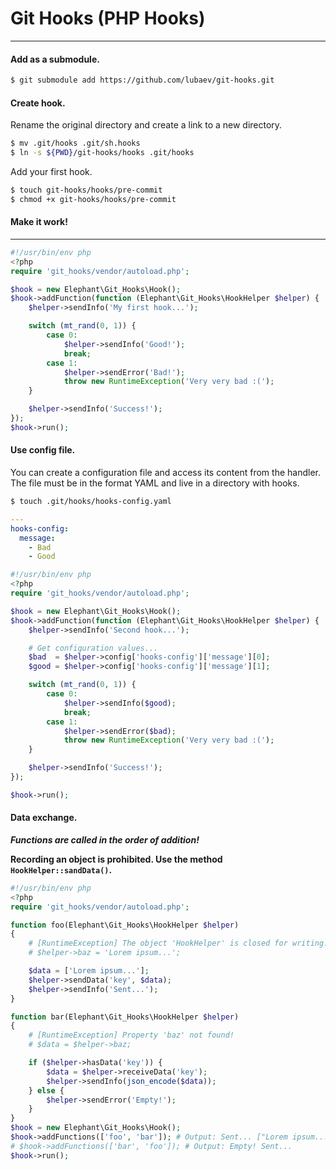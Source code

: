 # Git Hooks (PHP Hooks)
---
#### Add as a submodule.
```sh
$ git submodule add https://github.com/lubaev/git-hooks.git
```

#### Create hook.
Rename the original directory and create a link to a new directory.
```sh
$ mv .git/hooks .git/sh.hooks
$ ln -s ${PWD}/git-hooks/hooks .git/hooks
```
Add your first hook.
```sh
$ touch git-hooks/hooks/pre-commit
$ chmod +x git-hooks/hooks/pre-commit
```

#### Make it work!
---

```php
#!/usr/bin/env php
<?php
require 'git_hooks/vendor/autoload.php';

$hook = new Elephant\Git_Hooks\Hook();
$hook->addFunction(function (Elephant\Git_Hooks\HookHelper $helper) {
    $helper->sendInfo('My first hook...');

    switch (mt_rand(0, 1)) {
        case 0:
            $helper->sendInfo('Good!');
            break;
        case 1:
            $helper->sendError('Bad!');
            throw new RuntimeException('Very very bad :(');
    }

    $helper->sendInfo('Success!');
});
$hook->run();
```

#### Use config file.
You can create a configuration file and access its content from the handler.
The file must be in the format YAML and live in a directory with hooks.
```sh
$ touch .git/hooks/hooks-config.yaml
```

```yaml
---
hooks-config:
  message:
    - Bad
    - Good
```

```php
#!/usr/bin/env php
<?php
require 'git_hooks/vendor/autoload.php';

$hook = new Elephant\Git_Hooks\Hook();
$hook->addFunction(function (Elephant\Git_Hooks\HookHelper $helper) {
    $helper->sendInfo('Second hook...');

    # Get configuration values...
    $bad  = $helper->config['hooks-config']['message'][0];
    $good = $helper->config['hooks-config']['message'][1];

    switch (mt_rand(0, 1)) {
        case 0:
            $helper->sendInfo($good);
            break;
        case 1:
            $helper->sendError($bad);
            throw new RuntimeException('Very very bad :(');
    }

    $helper->sendInfo('Success!');
});

$hook->run();
```

#### Data exchange.
**_Functions are called in the order of addition!_**

**Recording an object is prohibited. Use the method ```HookHelper::sandData()```.**

```php
#!/usr/bin/env php
<?php
require 'git_hooks/vendor/autoload.php';

function foo(Elephant\Git_Hooks\HookHelper $helper)
{
    # [RuntimeException] The object 'HookHelper' is closed for writing!
    # $helper->baz = 'Lorem ipsum...';

    $data = ['Lorem ipsum...'];
    $helper->sendData('key', $data);
    $helper->sendInfo('Sent...');
}

function bar(Elephant\Git_Hooks\HookHelper $helper)
{
    # [RuntimeException] Property 'baz' not found!
    # $data = $helper->baz;

    if ($helper->hasData('key')) {
        $data = $helper->receiveData('key');
        $helper->sendInfo(json_encode($data));
    } else {
        $helper->sendError('Empty!');
    }
}
$hook = new Elephant\Git_Hooks\Hook();
$hook->addFunctions(['foo', 'bar']); # Output: Sent... ["Lorem ipsum..."]
# $hook->addFunctions(['bar', 'foo']); # Output: Empty! Sent...
$hook->run();
```
